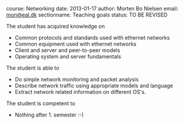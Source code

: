 course: Networking
date: 2013-01-17
author: Morten Bo Nielsen
email: mon@eal.dk
sectionname: Teaching goals
status: TO BE REVISED

The student has acquired knowledge on

* Common protocols and standards used with ethernet networks
* Common equipment used with ethernet networks
* Client and server and peer-to-peer models
* Operating system and server fundamentals

The student is able to

* Do simple network monitoring and packet analysis
* Describe network traffic using appropriate models and language
* Extract network related information on different OS's.

The student is competent to

* Nothing after 1. semester :-)
